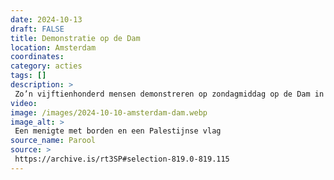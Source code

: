 ```yaml
---
date: 2024-10-13
draft: FALSE
title: Demonstratie op de Dam
location: Amsterdam
coordinates: 
category: acties
tags: []
description: > 
 Zo’n vijftienhonderd mensen demonstreren op zondagmiddag op de Dam in Amsterdam tegen het nietsontziende geweld in Gaza.
video: 
image: /images/2024-10-10-amsterdam-dam.webp
image_alt: > 
 Een menigte met borden en een Palestijnse vlag
source_name: Parool
source: > 
 https://archive.is/rt3SP#selection-819.0-819.115
---
```

